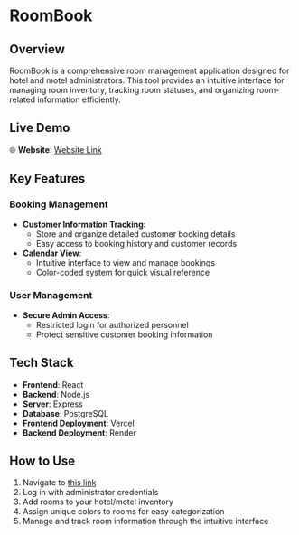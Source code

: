 # RoomBook

## Overview

RoomBook is a comprehensive room management application designed for hotel and motel administrators. This tool provides an intuitive interface for managing room inventory, tracking room statuses, and organizing room-related information efficiently.

## Live Demo

🌐 **Website**: [Website Link](https://booking-manager-lake.vercel.app)

## Key Features

### Booking Management

- **Customer Information Tracking**:
  - Store and organize detailed customer booking details
  - Easy access to booking history and customer records
- **Calendar View**:
  - Intuitive interface to view and manage bookings
  - Color-coded system for quick visual reference

### User Management

- **Secure Admin Access**:
  - Restricted login for authorized personnel
  - Protect sensitive customer booking information

## Tech Stack

- **Frontend**: React
- **Backend**: Node.js
- **Server**: Express
- **Database**: PostgreSQL
- **Frontend Deployment**: Vercel
- **Backend Deployment**: Render

## How to Use

1. Navigate to [this link](https://booking-manager-lake.vercel.app)
2. Log in with administrator credentials
3. Add rooms to your hotel/motel inventory
4. Assign unique colors to rooms for easy categorization
5. Manage and track room information through the intuitive interface
